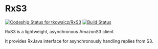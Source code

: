 RxS3
========
[ ![Codeship Status for tkowalcz/RxS3](https://codeship.io/projects/cfedebd0-4387-0132-ca1d-760ee71fb47f/status)](https://codeship.io/projects/44716)
[![Build Status](https://drone.io/github.com/codewisecom/RxS3/status.png)](https://drone.io/github.com/codewisecom/RxS3/latest)

RxS3 is a lightweight, asynchronous AmazonS3 client.

It provides RxJava interface for asynchronously handling replies from S3. 
